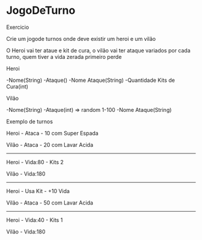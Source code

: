 # JogoDeTurno

Exercicio 

Crie um jogode turnos onde deve existir um heroi e um vilão

O Heroi vai ter ataue e kit de cura, o vilão vai ter ataque variados por cada turno, quem tiver a vida zerada primeiro perde

Heroi

-Nome(String)
-Ataque()
-Nome Ataque(String)
-Quantidade Kits de Cura(int)

Vilão

-Nome(String)
-Ataque(int) => random 1-100
-Nome Ataque(String)


Exemplo de turnos

Heroi - Ataca - 10 com Super Espada

Vilão - Ataca - 20 com Lavar Acida

****************************************

Heroi - Vida:80 - Kits 2

Vilão - Vida:180

****************************************

Heroi - Usa Kit - +10 Vida

Vilão - Ataca - 50 com Lavar Acida

****************************************

Heroi - Vida:40 - Kits 1

Vilão - Vida:180
